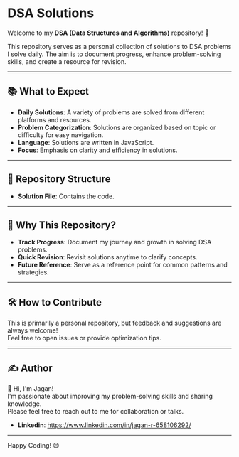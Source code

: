 # DSA Solutions

Welcome to my **DSA (Data Structures and Algorithms)** repository! 🚀

This repository serves as a personal collection of solutions to DSA problems I solve daily. The aim is to document progress, enhance problem-solving skills, and create a resource for revision.

---

## 📚 What to Expect

- **Daily Solutions**: A variety of problems are solved from different platforms and resources.
- **Problem Categorization**: Solutions are organized based on topic or difficulty for easy navigation.
- **Language**: Solutions are written in JavaScript.
- **Focus**: Emphasis on clarity and efficiency in solutions.

---

## 📂 Repository Structure

- **Solution File**: Contains the code.

---

## 🌟 Why This Repository?

- **Track Progress**: Document my journey and growth in solving DSA problems.
- **Quick Revision**: Revisit solutions anytime to clarify concepts.
- **Future Reference**: Serve as a reference point for common patterns and strategies.

---

## 🛠️ How to Contribute

This is primarily a personal repository, but feedback and suggestions are always welcome!  
Feel free to open issues or provide optimization tips.

---

<!--
## 📈 Progress

| Category              | Problems Solved |
|-----------------------|-----------------|
| Arrays               | 08              |
| Strings              | XX              |
| Linked Lists         | XX              |
| Trees                | XX              |
| Graphs               | XX              |
| Dynamic Programming  | XX              |
| Sorting & Searching  | XX              |
| Miscellaneous        | XX              |

--- -->

## ✍️ Author

👋 Hi, I'm Jagan!  
I'm passionate about improving my problem-solving skills and sharing knowledge.  
Please feel free to reach out to me for collaboration or talks.

- **Linkedin**: https://www.linkedin.com/in/jagan-r-658106292/

---

Happy Coding! 😄

